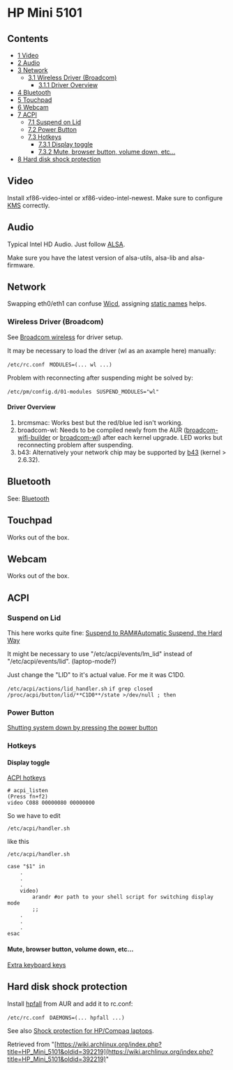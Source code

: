 # HP Mini 5101

## Contents

*   [1 Video](#Video)
*   [2 Audio](#Audio)
*   [3 Network](#Network)
    *   [3.1 Wireless Driver (Broadcom)](#Wireless_Driver_.28Broadcom.29)
        *   [3.1.1 Driver Overview](#Driver_Overview)
*   [4 Bluetooth](#Bluetooth)
*   [5 Touchpad](#Touchpad)
*   [6 Webcam](#Webcam)
*   [7 ACPI](#ACPI)
    *   [7.1 Suspend on Lid](#Suspend_on_Lid)
    *   [7.2 Power Button](#Power_Button)
    *   [7.3 Hotkeys](#Hotkeys)
        *   [7.3.1 Display toggle](#Display_toggle)
        *   [7.3.2 Mute, browser button, volume down, etc...](#Mute.2C_browser_button.2C_volume_down.2C_etc...)
*   [8 Hard disk shock protection](#Hard_disk_shock_protection)

## Video

Install xf86-video-intel or xf86-video-intel-newest. Make sure to configure [KMS](/index.php/Intel#KMS_.28Kernel_Mode_Setting.29 "Intel") correctly.

## Audio

Typical Intel HD Audio. Just follow [ALSA](/index.php/ALSA "ALSA").

Make sure you have the latest version of alsa-utils, alsa-lib and alsa-firmware.

## Network

Swapping eth0/eth1 can confuse [Wicd](/index.php/Wicd "Wicd"), assigning [static names](/index.php/Udev#Mixed_Up_Devices.2C_Sound.2FNetwork_Cards_Changing_Order_Each_Boot "Udev") helps.

### Wireless Driver (Broadcom)

See [Broadcom wireless](/index.php/Broadcom_wireless "Broadcom wireless") for driver setup.

It may be necessary to load the driver (wl as an axample here) manually:

 `/etc/rc.conf `  `MODULES=(... wl ...)` 

Problem with reconnecting after suspending might be solved by:

 `/etc/pm/config.d/01-modules `  `SUSPEND_MODULES="wl"` 

#### Driver Overview

1.  brcmsmac: Works best but the red/blue led isn't working.
2.  broadcom-wl: Needs to be compiled newly from the AUR ([broadcom-wifi-builder](https://aur.archlinux.org/packages/broadcom-wifi-builder/) or [broadcom-wl](https://aur.archlinux.org/packages/broadcom-wl/)) after each kernel upgrade. LED works but reconnecting problem after suspending.
3.  b43: Alternatively your network chip may be supported by [b43](/index.php/Broadcom_wireless#b43.2Fb43legacy "Broadcom wireless") (kernel > 2.6.32).

## Bluetooth

See: [Bluetooth](/index.php/Bluetooth "Bluetooth")

## Touchpad

Works out of the box.

## Webcam

Works out of the box.

## ACPI

### Suspend on Lid

This here works quite fine: [Suspend to RAM#Automatic Suspend, the Hard Way](/index.php/Suspend_to_RAM#Automatic_Suspend.2C_the_Hard_Way "Suspend to RAM")

It might be necessary to use "/etc/acpi/events/lm_lid" instead of "/etc/acpi/events/lid". (laptop-mode?)

Just change the "LID" to it's actual value. For me it was C1D0.

 `/etc/acpi/actions/lid_handler.sh`  `if grep closed /proc/acpi/button/lid/**C1D0**/state >/dev/null ; then ` 

### Power Button

[Shutting system down by pressing the power button](/index.php/Shutting_system_down_by_pressing_the_power_button "Shutting system down by pressing the power button")

### Hotkeys

#### Display toggle

[ACPI hotkeys](/index.php/ACPI_hotkeys "ACPI hotkeys")

```
# acpi_listen
(Press fn+f2)
video C088 00000080 00000000

```

So we have to edit

```
/etc/acpi/handler.sh

```

like this

 `/etc/acpi/handler.sh ` 

```
case "$1" in
    .
    .
    .
    video)
        arandr #or path to your shell script for switching display mode
        ;;
    .
    .
    .
esac

```

#### Mute, browser button, volume down, etc...

[Extra keyboard keys](/index.php/Extra_keyboard_keys "Extra keyboard keys")

## Hard disk shock protection

Install [hpfall](https://aur.archlinux.org/packages.php?ID=45093) from AUR and add it to rc.conf:

 `/etc/rc.conf `  `DAEMONS=(... hpfall ...)` 

See also [Shock protection for HP/Compaq laptops](/index.php/Laptop#Hard_disk_shock_protection "Laptop").

Retrieved from "[https://wiki.archlinux.org/index.php?title=HP_Mini_5101&oldid=392219](https://wiki.archlinux.org/index.php?title=HP_Mini_5101&oldid=392219)"